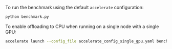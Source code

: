 To run the benchmark using the default `accelerate` configuration:
```bash
python benchmark.py
```

To enable offloading to CPU when running on a single node with a single GPU:
```bash
accelerate launch --config_file accelerate_config_single_gpu.yaml benchmark.py
```